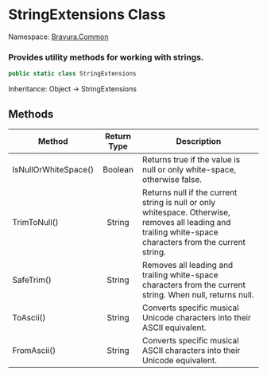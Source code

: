 # StringExtensions Class

Namespace: [Bravura.Common](./Bravura.Common.md)

### Provides utility methods for working with strings.

```csharp
public static class StringExtensions
```

Inheritance: Object -> StringExtensions

## Methods
| Method               | Return Type | Description                                                                                                                                                |
|----------------------|:-----------:|------------------------------------------------------------------------------------------------------------------------------------------------------------|
| IsNullOrWhiteSpace() |   Boolean   | Returns true if the value is null or only white-space, otherwise false.                                                                                    |
| TrimToNull()         |   String    | Returns null if the current string is null or only whitespace. Otherwise, removes all leading and trailing white-space characters from the current string. |
| SafeTrim()           |   String    | Removes all leading and trailing white-space characters from the current string. When null, returns null.                                                  |
| ToAscii()            |   String    | Converts specific musical Unicode characters into their ASCII equivalent.                                                                                  |
| FromAscii()          |   String    | Converts specific musical ASCII characters into their Unicode equivalent.                                                                                  |

